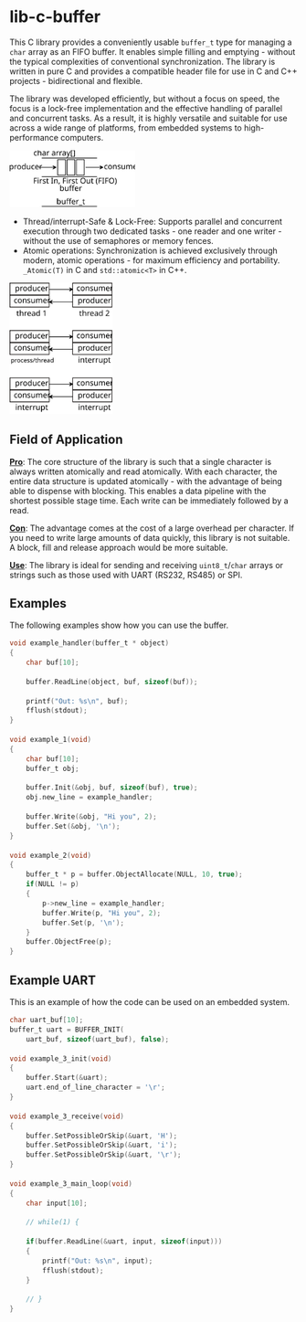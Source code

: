 # lib-c-buffer

This C library provides a conveniently usable `buffer_t` type for managing a `char` array as an FIFO buffer. It enables simple filling and emptying - without the typical complexities of conventional synchronization. The library is written in pure C and provides a compatible header file for use in C and C++ projects - bidirectional and flexible.

The library was developed efficiently, but without a focus on speed, the focus is a lock-free implementation and the effective handling of parallel and concurrent tasks. As a result, it is highly versatile and suitable for use across a wide range of platforms, from embedded systems to high-performance computers.

<picture>
  <source
    media="(prefers-color-scheme: dark)"
    srcset="./docs/overview_dark.svg" />
  <img
    alt="Type of buffer"
    src="./docs/overview.svg"
    width="220" />
</picture>

- Thread/interrupt-Safe & Lock-Free:
Supports parallel and concurrent execution through two dedicated tasks - one reader and one writer - without the use of semaphores or memory fences.
- Atomic operations:
Synchronization is achieved exclusively through modern, atomic operations - for maximum efficiency and portability. `_Atomic(T)` in C and `std::atomic<T>` in C++.

<picture>
  <source
    media="(prefers-color-scheme: dark)"
    srcset="./docs/thread_dark.svg" />
  <img
    alt="Different types of tasks"
    src="./docs/thread.svg"
    width="180" />
</picture>

## Field of Application

**<ins>Pro</ins>**: The core structure of the library is such that a single character is always written atomically and read atomically. With each character, the entire data structure is updated atomically - with the advantage of being able to dispense with blocking. This enables a data pipeline with the shortest possible stage time. Each write can be immediately followed by a read.  

**<ins>Con</ins>**: The advantage comes at the cost of a large overhead per character. If you need to write large amounts of data quickly, this library is not suitable. A block, fill and release approach would be more suitable.  

**<ins>Use</ins>**: The library is ideal for sending and receiving `uint8_t`/`char` arrays or strings such as those used with UART (RS232, RS485) or SPI.

## Examples

The following examples show how you can use the buffer.

```C
void example_handler(buffer_t * object)
{
    char buf[10];

    buffer.ReadLine(object, buf, sizeof(buf));

    printf("Out: %s\n", buf);
    fflush(stdout);
}

void example_1(void)
{
    char buf[10];
    buffer_t obj;

    buffer.Init(&obj, buf, sizeof(buf), true);
    obj.new_line = example_handler;

    buffer.Write(&obj, "Hi you", 2);
    buffer.Set(&obj, '\n');
}

void example_2(void)
{
    buffer_t * p = buffer.ObjectAllocate(NULL, 10, true);
    if(NULL != p)
    {
        p->new_line = example_handler;
        buffer.Write(p, "Hi you", 2);
        buffer.Set(p, '\n');
    }
    buffer.ObjectFree(p);
}
```

## Example UART

This is an example of how the code can be used on an embedded system.

```C
char uart_buf[10];
buffer_t uart = BUFFER_INIT(
    uart_buf, sizeof(uart_buf), false);

void example_3_init(void)
{
    buffer.Start(&uart);
    uart.end_of_line_character = '\r';
}

void example_3_receive(void)
{
    buffer.SetPossibleOrSkip(&uart, 'H');
    buffer.SetPossibleOrSkip(&uart, 'i');
    buffer.SetPossibleOrSkip(&uart, '\r');
}

void example_3_main_loop(void)
{
    char input[10];
    
    // while(1) {
    
    if(buffer.ReadLine(&uart, input, sizeof(input)))
    {
        printf("Out: %s\n", input);
        fflush(stdout);
    }
    
    // }
}
```
